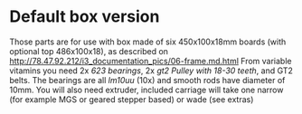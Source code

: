 # Default box version
Those parts are for use with box made of six 450x100x18mm boards (with optional top 486x100x18), as described on http://78.47.92.212/i3_documentation_pics/06-frame.md.html
From variable vitamins you need 2x *623 bearings*, 2x *gt2 Pulley with 18-30 teeth*, and GT2 belts. The bearings are all *lm10uu* (10x) and smooth rods have diameter of 10mm.
You will also need extruder, included carriage will take one narrow (for example MGS or geared stepper based) or wade (see extras)
